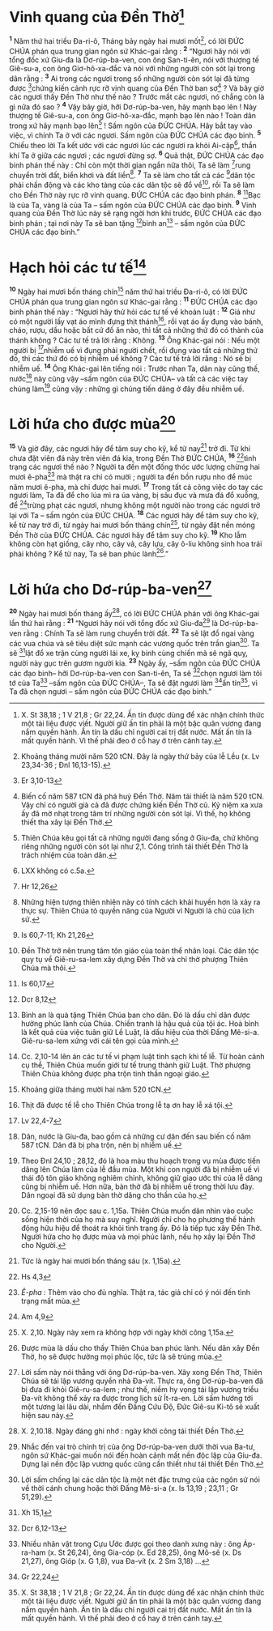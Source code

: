 # Vinh quang của Đền Thờ[^1]
<sup><b>1</b></sup> Năm thứ hai triều Đa-ri-ô, Tháng bảy ngày hai mươi mốt[^2], có lời ĐỨC CHÚA phán qua trung gian ngôn sứ Khác-gai rằng : <sup><b>2</b></sup> “Ngươi hãy nói với tổng đốc xứ Giu-đa là Dơ-rúp-ba-ven, con ông San-ti-ên, nói với thượng tế Giê-su-a, con ông Giơ-hô-xa-đắc và nói với những người còn sót lại trong dân rằng : <sup><b>3</b></sup> Ai trong các ngươi trong số những người còn sót lại đã từng được [^1*]chứng kiến cảnh rực rỡ vinh quang của Đền Thờ ban sơ[^3] ? Và bây giờ các ngươi thấy Đền Thờ như thế nào ? Trước mắt các ngươi, nó chẳng còn là gì nữa đó sao ? <sup><b>4</b></sup> Vậy bây giờ, hỡi Dơ-rúp-ba-ven, hãy mạnh bạo lên ! Này thượng tế Giê-su-a, con ông Giơ-hô-xa-đắc, mạnh bạo lên nào ! Toàn dân trong xứ hãy mạnh bạo lên[^4] ! Sấm ngôn của ĐỨC CHÚA. Hãy bắt tay vào việc, vì chính Ta ở với các ngươi. Sấm ngôn của ĐỨC CHÚA các đạo binh. <sup><b>5</b></sup> Chiếu theo lời Ta kết ước với các ngươi lúc các ngươi ra khỏi Ai-cập[^5], thần khí Ta ở giữa các ngươi ; các ngươi đừng sợ. <sup><b>6</b></sup> Quả thật, ĐỨC CHÚA các đạo binh phán thế này : Chỉ còn một thời gian ngắn nữa thôi, Ta sẽ làm [^2*]rung chuyển trời đất, biển khơi và đất liền[^6]. <sup><b>7</b></sup> Ta sẽ làm cho tất cả các [^3*]dân tộc phải chấn động và các kho tàng của các dân tộc sẽ đổ về[^7], rồi Ta sẽ làm cho Đền Thờ này rực rỡ vinh quang. ĐỨC CHÚA các đạo binh phán. <sup><b>8</b></sup> [^4*]Bạc là của Ta, vàng là của Ta – sấm ngôn của ĐỨC CHÚA các đạo binh. <sup><b>9</b></sup> Vinh quang của Đền Thờ lúc này sẽ rạng ngời hơn khi trước, ĐỨC CHÚA các đạo binh phán ; tại nơi này Ta sẽ ban tặng [^5*]bình an[^8] – sấm ngôn của ĐỨC CHÚA các đạo binh.”

# Hạch hỏi các tư tế[^9]
<sup><b>10</b></sup> Ngày hai mươi bốn tháng chín[^10] năm thứ hai triều Đa-ri-ô, có lời ĐỨC CHÚA phán qua trung gian ngôn sứ Khác-gai rằng : <sup><b>11</b></sup> ĐỨC CHÚA các đạo binh phán thế này : “Ngươi hãy thử hỏi các tư tế về khoản luật : <sup><b>12</b></sup> Giả như có một người lấy vạt áo mình đựng thịt thánh[^11], rồi vạt áo ấy đụng vào bánh, cháo, rượu, dầu hoặc bất cứ đồ ăn nào, thì tất cả những thứ đó có thành của thánh không ? Các tư tế trả lời rằng : Không. <sup><b>13</b></sup> Ông Khác-gai nói : Nếu một người bị [^6*]nhiễm uế vì đụng phải người chết, rồi đụng vào tất cả những thứ đó, thì các thứ đó có bị nhiễm uế không ? Các tư tế trả lời rằng : Nó sẽ bị nhiễm uế. <sup><b>14</b></sup> Ông Khác-gai lên tiếng nói : Trước nhan Ta, dân này cũng thế, nước[^12] này cũng vậy –sấm ngôn của ĐỨC CHÚA– và tất cả các việc tay chúng làm[^13] cũng vậy : những gì chúng tiến dâng ở đây đều nhiễm uế.

# Lời hứa cho được mùa[^14]
<sup><b>15</b></sup> Và giờ đây, các ngươi hãy để tâm suy cho kỹ, kể từ nay[^15] trở đi. Từ khi chưa đặt viên đá này trên viên đá kia, trong Đền Thờ ĐỨC CHÚA, <sup><b>16</b></sup> [^7*]tình trạng các ngươi thế nào ? Người ta đến một đống thóc ước lượng chừng hai mươi ê-pha[^16] mà thật ra chỉ có mười ; người ta đến bồn rượu nho để múc năm mươi ê-pha, mà chỉ được hai mươi. <sup><b>17</b></sup> Trong tất cả công việc do tay các ngươi làm, Ta đã để cho lúa mì ra úa vàng, bị sâu đục và mưa đá đổ xuống, để [^8*]trừng phạt các ngươi, nhưng không một người nào trong các ngươi trở lại với Ta – sấm ngôn của ĐỨC CHÚA. <sup><b>18</b></sup> Các ngươi hãy để tâm suy cho kỹ, kể từ nay trở đi, từ ngày hai mươi bốn tháng chín[^17], từ ngày đặt nền móng Đền Thờ của ĐỨC CHÚA. Các ngươi hãy để tâm suy cho kỹ. <sup><b>19</b></sup> Kho lẫm không còn hạt giống, cây nho, cây vả, cây lựu, cây ô-liu không sinh hoa trái phải không ? Kể từ nay, Ta sẽ ban phúc lành[^18].”

# Lời hứa cho Dơ-rúp-ba-ven[^19]
<sup><b>20</b></sup> Ngày hai mươi bốn tháng ấy[^20], có lời ĐỨC CHÚA phán với ông Khác-gai lần thứ hai rằng : <sup><b>21</b></sup> “Ngươi hãy nói với tổng đốc xứ Giu-đa[^21] là Dơ-rúp-ba-ven rằng : Chính Ta sẽ làm rung chuyển trời đất. <sup><b>22</b></sup> Ta sẽ lật đổ ngai vàng các vua chúa và sẽ tiêu diệt sức mạnh các vương quốc trên trần gian[^22]. Ta sẽ [^9*]lật đổ xe trận cùng người lái xe, kỵ binh cùng chiến mã sẽ ngã quỵ, người này gục trên gươm người kia. <sup><b>23</b></sup> Ngày ấy, –sấm ngôn của ĐỨC CHÚA các đạo binh– hỡi Dơ-rúp-ba-ven con San-ti-ên, Ta sẽ [^10*]chọn ngươi làm tôi tớ của Ta[^23] –sấm ngôn của ĐỨC CHÚA–, Ta sẽ đặt ngươi làm [^11*]ấn tín[^24], vì Ta đã chọn ngươi – sấm ngôn của ĐỨC CHÚA các đạo binh.”

[^1]: X. St 38,18 ; 1 V 21,8 ; Gr 22,24. Ấn tín được dùng để xác nhận chính thức một tài liệu được viết. Người giữ ấn tín phải là một bậc quân vương đang nắm quyền hành. Ấn tín là dấu chỉ người cai trị đất nước. Mất ấn tín là mất quyền hành. Vì thế phải đeo ở cổ hay ở trên cánh tay.
[^2]: Khoảng tháng mười năm 520 tCN. Đây là ngày thứ bảy của lễ Lều (x. Lv 23,34-36 ; Đnl 16,13-15).
[^3]: Biến cố năm 587 tCN đã phá huỷ Đền Thờ. Năm tái thiết là năm 520 tCN. Vậy chỉ có người già cả đã được chứng kiến Đền Thờ cũ. Kỷ niệm xa xưa ấy đã mờ nhạt trong tâm trí những người còn sót lại. Vì thế, họ không thiết tha xây lại Đền Thờ.
[^4]: Thiên Chúa kêu gọi tất cả những người đang sống ở Giu-đa, chứ không riêng những người còn sót lại như 2,1. Công trình tái thiết Đền Thờ là trách nhiệm của toàn dân.
[^5]: LXX không có c.5a.
[^6]: Những hiện tượng thiên nhiên này có tính cách khải huyền hơn là xảy ra thực sự. Thiên Chúa tỏ quyền năng của Người vì Người là chủ của lịch sử.
[^7]: Đền Thờ trở nên trung tâm tôn giáo của toàn thể nhân loại. Các dân tộc quy tụ về Giê-ru-sa-lem xây dựng Đền Thờ và chỉ thờ phượng Thiên Chúa mà thôi.
[^8]: Bình an là quà tặng Thiên Chúa ban cho dân. Đó là dấu chỉ dân được hưởng phúc lành của Chúa. Chiến tranh là hậu quả của tội ác. Hoà bình là kết quả của việc tuân giữ Lề Luật, là dấu hiệu của thời Đấng Mê-si-a. Giê-ru-sa-lem xứng với cái tên gọi của mình.
[^9]: Cc. 2,10-14 lên án các tư tế vi phạm luật tinh sạch khi tế lễ. Từ hoàn cảnh cụ thể, Thiên Chúa muốn giới tư tế trung thành giữ Luật. Thờ phượng Thiên Chúa không được pha trộn tinh thần ngoại giáo.
[^10]: Khoảng giữa tháng mười hai năm 520 tCN.
[^11]: Thịt đã được tế lễ cho Thiên Chúa trong lễ tạ ơn hay lễ xá tội.
[^12]: Dân, nước là Giu-đa, bao gồm cả những cư dân đến sau biến cố năm 587 tCN. Dân đã bị pha trộn, nên bị nhiễm uế.
[^13]: Theo Đnl 24,10 ; 28,12, đó là hoa màu thu hoạch trong vụ mùa được tiến dâng lên Chúa làm của lễ đầu mùa. Một khi con người đã bị nhiễm uế vì thái độ tôn giáo không nghiêm chỉnh, không giữ giao ước thì của lễ dâng cũng bị nhiễm uế. Hơn nữa, bàn thờ đã bị nhiễm uế trong thời lưu đày. Dân ngoại đã sử dụng bàn thờ dâng cho thần của họ.
[^14]: Cc. 2,15-19 nên đọc sau c. 1,15a. Thiên Chúa muốn dân nhìn vào cuộc sống hiện thời của họ mà suy nghĩ. Người chỉ cho họ phương thế hành động hữu hiệu để thoát ra khỏi tình trạng ấy. Đó là tiếp tục xây Đền Thờ. Người hứa cho họ được mùa và mọi phúc lành, nếu họ xây lại Đền Thờ cho Người.
[^15]: Tức là ngày hai mươi bốn tháng sáu (x. 1,15a).
[^16]: <i>Ê-pha</i> : Thêm vào cho đủ nghĩa. Thật ra, tác giả chỉ có ý nói đến tình trạng mất mùa.
[^17]: X. 2,10. Ngày này xem ra không hợp với ngày khởi công 1,15a.
[^18]: Được mùa là dấu cho thấy Thiên Chúa ban phúc lành. Nếu dân xây Đền Thờ, họ sẽ được hưởng mọi phúc lộc, tức là sẽ trúng mùa.
[^19]: Lời sấm này nói thẳng với ông Dơ-rúp-ba-ven. Xây xong Đền Thờ, Thiên Chúa sẽ tái lập vương quyền nhà Đa-vít. Thực ra, ông Dơ-rúp-ba-ven đã bị đưa đi khỏi Giê-ru-sa-lem ; như thế, niềm hy vọng tái lập vương triều Đa-vít không thể xảy ra được trong lịch sử Ít-ra-en. Lời sấm hướng tới một tương lai lâu dài, nhắm đến Đấng Cứu Độ, Đức Giê-su Ki-tô sẽ xuất hiện sau này.
[^20]: X. 2,10.18. Ngày đáng ghi nhớ : ngày khởi công tái thiết Đền Thờ.
[^21]: Nhắc đến vai trò chính trị của ông Dơ-rúp-ba-ven dưới thời vua Ba-tư, ngôn sứ Khác-gai muốn nói đến hoàn cảnh mất nền độc lập của Giu-đa. Dựng lại nền độc lập vương quốc cũng cần thiết như tái thiết Đền Thờ.
[^22]: Lời sấm chống lại các dân tộc là một nét đặc trưng của các ngôn sứ nói về thời cánh chung hoặc thời Đấng Mê-si-a (x. Is 13,19 ; 23,11 ; Gr 51,29).
[^23]: Nhiều nhân vật trong Cựu Ước được gọi theo danh xưng này : ông Áp-ra-ham (x. St 26,24), ông Gia-cóp (x. Ed 28,25), ông Mô-sê (x. Ds 21,27), ông Gióp (x. G 1,8), vua Đa-vít (x. 2 Sm 3,18) ...
[^24]: X. St 38,18 ; 1 V 21,8 ; Gr 22,24. Ấn tín được dùng để xác nhận chính thức một tài liệu được viết. Người giữ ấn tín phải là một bậc quân vương đang nắm quyền hành. Ấn tín là dấu chỉ người cai trị đất nước. Mất ấn tín là mất quyền hành. Vì thế phải đeo ở cổ hay ở trên cánh tay.
[^1*]: Er 3,10-13
[^2*]: Hr 12,26
[^3*]: Is 60,7-11; Kh 21,26
[^4*]: Is 60,17
[^5*]: Dcr 8,12
[^6*]: Lv 22,4-7
[^7*]: Hs 4,3
[^8*]: Am 4,9
[^9*]: Xh 15,1
[^10*]: Dcr 6,12-13
[^11*]: Gr 22,24
